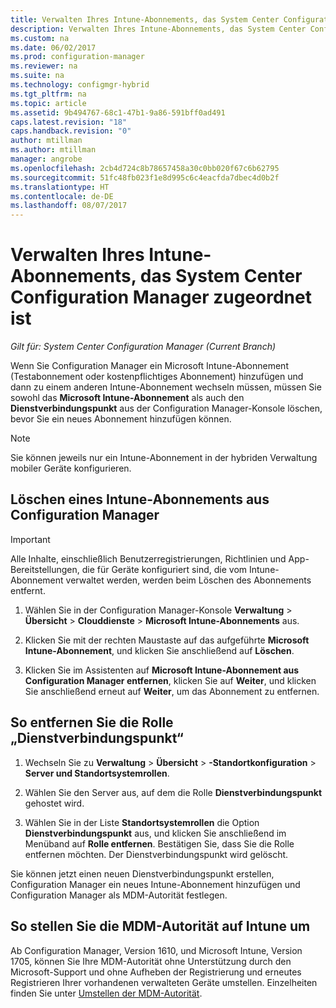 ```yaml
---
title: Verwalten Ihres Intune-Abonnements, das System Center Configuration Manager zugeordnet ist | Microsoft-Dokumentation
description: Verwalten Ihres Intune-Abonnements, das System Center Configuration Manager zugeordnet ist.
ms.custom: na
ms.date: 06/02/2017
ms.prod: configuration-manager
ms.reviewer: na
ms.suite: na
ms.technology: configmgr-hybrid
ms.tgt_pltfrm: na
ms.topic: article
ms.assetid: 9b494767-68c1-47b1-9a86-591bff0ad491
caps.latest.revision: "18"
caps.handback.revision: "0"
author: mtillman
ms.author: mtillman
manager: angrobe
ms.openlocfilehash: 2cb4d724c8b78657458a30c0bb020f67c6b62795
ms.sourcegitcommit: 51fc48fb023f1e8d995c6c4eacfda7dbec4d0b2f
ms.translationtype: HT
ms.contentlocale: de-DE
ms.lasthandoff: 08/07/2017
---
```

# <a name="manage-an-intune-subscription-associated-with-system-center-configuration-manager"></a>Verwalten Ihres Intune-Abonnements, das System Center Configuration Manager zugeordnet ist

*Gilt für: System Center Configuration Manager (Current Branch)*

Wenn Sie Configuration Manager ein Microsoft Intune-Abonnement (Testabonnement oder kostenpflichtiges Abonnement) hinzufügen und dann zu einem anderen Intune-Abonnement wechseln müssen, müssen Sie sowohl das **Microsoft Intune-Abonnement** als auch den **Dienstverbindungspunkt** aus der Configuration Manager-Konsole löschen, bevor Sie ein neues Abonnement hinzufügen können.

> [!NOTE]
> Sie können jeweils nur ein Intune-Abonnement in der hybriden Verwaltung mobiler Geräte konfigurieren.

## <a name="how-to-delete-an-intune-subscription-from-configuration-manager"></a>Löschen eines Intune-Abonnements aus Configuration Manager

> [!IMPORTANT]
>  Alle Inhalte, einschließlich Benutzerregistrierungen, Richtlinien und App-Bereitstellungen, die für Geräte konfiguriert sind, die vom Intune-Abonnement verwaltet werden, werden beim Löschen des Abonnements entfernt.

1.  Wählen Sie in der Configuration Manager-Konsole **Verwaltung** > **Übersicht** > **Clouddienste** > **Microsoft Intune-Abonnements** aus.

2.  Klicken Sie mit der rechten Maustaste auf das aufgeführte **Microsoft Intune-Abonnement**, und klicken Sie anschließend auf **Löschen**.

3.   Klicken Sie im Assistenten auf **Microsoft Intune-Abonnement aus Configuration Manager entfernen**, klicken Sie auf **Weiter**, und klicken Sie anschließend erneut auf **Weiter**, um das Abonnement zu entfernen.


## <a name="how-to-remove-the-service-connection-point-role"></a>So entfernen Sie die Rolle „Dienstverbindungspunkt“

1.  Wechseln Sie zu **Verwaltung** > **Übersicht** > **-Standortkonfiguration** > **Server und Standortsystemrollen**.

2.  Wählen Sie den Server aus, auf dem die Rolle **Dienstverbindungspunkt** gehostet wird.

3.  Wählen Sie in der Liste **Standortsystemrollen** die Option **Dienstverbindungspunkt** aus, und klicken Sie anschließend im Menüband auf **Rolle entfernen**. Bestätigen Sie, dass Sie die Rolle entfernen möchten. Der Dienstverbindungspunkt wird gelöscht.

Sie können jetzt einen neuen Dienstverbindungspunkt erstellen, Configuration Manager ein neues Intune-Abonnement hinzufügen und Configuration Manager als MDM-Autorität festlegen.

## <a name="how-to-change-mdm-authority-to-intune"></a>So stellen Sie die MDM-Autorität auf Intune um
Ab Configuration Manager, Version 1610, und Microsoft Intune, Version 1705, können Sie Ihre MDM-Autorität ohne Unterstützung durch den Microsoft-Support und ohne Aufheben der Registrierung und erneutes Registrieren Ihrer vorhandenen verwalteten Geräte umstellen. Einzelheiten finden Sie unter [Umstellen der MDM-Autorität](/sccm/mdm/deploy-use/change-mdm-authority).
